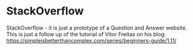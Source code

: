 # StackOverflow
StackOverflow - it is just a prototype of a Question and Answer website. This is just a follow up of the tutorial of Vitor Freitas on his blog: https://simpleisbetterthancomplex.com/series/beginners-guide/1.11/

